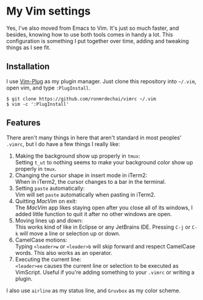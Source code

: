 # My Vim settings
Yes, I've also moved from Emacs to Vim. It's just so much faster, and besides, knowing how to use both tools comes in handy a lot. This configuration is something I put together over time, adding and tweaking things as I see fit.

## Installation
I use [Vim-Plug](https://github.com/junegunn/vim-plug) as my plugin manager. Just clone this repository into `~/.vim`, open vim, and type `:PlugInstall`.

```
$ git clone https://github.com/ronmrdechai/vimrc ~/.vim
$ vim -c ':PlugInstall'
```

## Features
There aren't many things in here that aren't standard in most peoples' `.vimrc`, but I do have a few things I really like:

1. Making the background show up properly in `tmux`:<br>
   Setting `t_ut` to nothing seems to make your background color show up properly in `tmux`.
1. Changing the cursor shape in insert mode in iTerm2:<br>
   When in iTerm2, the cursor changes to a bar in the terminal.
1. Setting `paste` automatically:<br>
   Vim will set `paste` automatically when pasting in iTerm2.
1. Quitting _MacVim_ on exit:<br>
   The _MacVim_ app likes staying open after you close all of its windows, I added little function to quit it after no other windows are open.
1. Moving lines up and down:<br>
   This works kind of like in Eclipse or any JetBrains IDE. Pressing `C-j` or `C-k` will move a line or selection up or down.
1. CamelCase motions:<br>
   Typing `<leader>w` or `<leader>b` will skip forward and respect CamelCase words. This also works as an operator.
1. Executing the current line:<br>
   `<leader>ee` causes the current line or selection to be executed as VimScript. Useful if you're adding something to your `.vimrc` or writing a plugin.

I also use `airline` as my status line, and `Gruvbox` as my color scheme.
